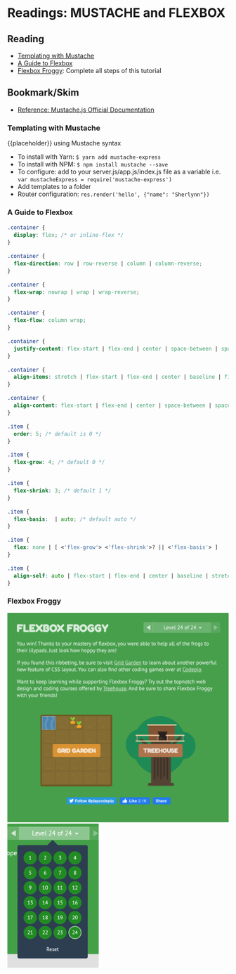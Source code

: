 # Readings: MUSTACHE and FLEXBOX

## Reading
* [Templating with Mustache](https://1sherlynn.medium.com/javascript-templating-language-and-engine-mustache-js-with-node-and-express-f4c2530e73b2)
* [A Guide to Flexbox](https://css-tricks.com/snippets/css/a-guide-to-flexbox/)
* [Flexbox Froggy](https://flexboxfroggy.com/): Complete all steps of this tutorial
## Bookmark/Skim
* [Reference: Mustache.js Official Documentation](https://github.com/janl/mustache.js)


### Templating with Mustache

{{placeholder}} using Mustache syntax

* To install with Yarn: `$ yarn add mustache-express`
* To install with NPM: `$ npm install mustache --save`
* To configure: add to your server.js/app.js/index.js file as a variable i.e. `var mustacheExpress = require('mustache-express')`
* Add templates to a folder
* Router configuration: `res.render('hello', {"name": "Sherlynn"})`

### A Guide to Flexbox

```CSS
.container {
  display: flex; /* or inline-flex */
}
```
```CSS
.container {
  flex-direction: row | row-reverse | column | column-reverse;
}
```
```CSS
.container {
  flex-wrap: nowrap | wrap | wrap-reverse;
}
```
```CSS
.container {
  flex-flow: column wrap;
}
```
```CSS
.container {
  justify-content: flex-start | flex-end | center | space-between | space-around | space-evenly | start | end | left | right ... + safe | unsafe;
}
```
```CSS
.container {
  align-items: stretch | flex-start | flex-end | center | baseline | first baseline | last baseline | start | end | self-start | self-end + ... safe | unsafe;
}
```
```CSS
.container {
  align-content: flex-start | flex-end | center | space-between | space-around | space-evenly | stretch | start | end | baseline | first baseline | last baseline + ... safe | unsafe;
}
```
```CSS
.item {
  order: 5; /* default is 0 */
}
```
```CSS
.item {
  flex-grow: 4; /* default 0 */
}
```

```CSS
.item {
  flex-shrink: 3; /* default 1 */
}
```
```CSS
.item {
  flex-basis:  | auto; /* default auto */
}
```
```CSS
.item {
  flex: none | [ <'flex-grow'> <'flex-shrink'>? || <'flex-basis'> ]
}
```
```CSS
.item {
  align-self: auto | flex-start | flex-end | center | baseline | stretch;
}
```

### Flexbox Froggy

![completed image](images/img1.png)
![completed image](images/img2.png)